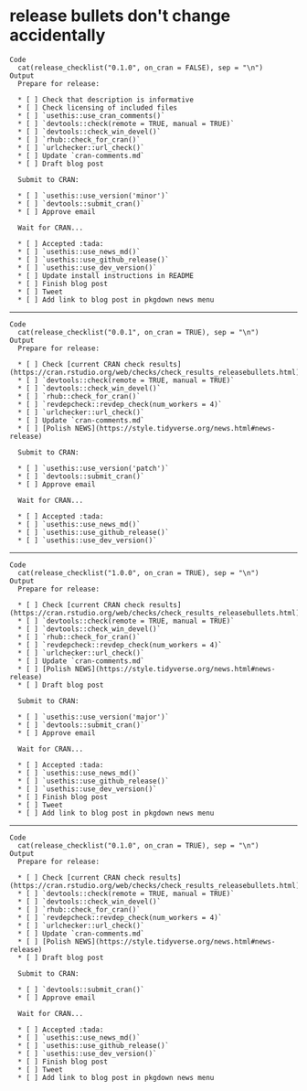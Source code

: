 # release bullets don't change accidentally

    Code
      cat(release_checklist("0.1.0", on_cran = FALSE), sep = "\n")
    Output
      Prepare for release:
      
      * [ ] Check that description is informative
      * [ ] Check licensing of included files
      * [ ] `usethis::use_cran_comments()`
      * [ ] `devtools::check(remote = TRUE, manual = TRUE)`
      * [ ] `devtools::check_win_devel()`
      * [ ] `rhub::check_for_cran()`
      * [ ] `urlchecker::url_check()`
      * [ ] Update `cran-comments.md`
      * [ ] Draft blog post
      
      Submit to CRAN:
      
      * [ ] `usethis::use_version('minor')`
      * [ ] `devtools::submit_cran()`
      * [ ] Approve email
      
      Wait for CRAN...
      
      * [ ] Accepted :tada:
      * [ ] `usethis::use_news_md()`
      * [ ] `usethis::use_github_release()`
      * [ ] `usethis::use_dev_version()`
      * [ ] Update install instructions in README
      * [ ] Finish blog post
      * [ ] Tweet
      * [ ] Add link to blog post in pkgdown news menu

---

    Code
      cat(release_checklist("0.0.1", on_cran = TRUE), sep = "\n")
    Output
      Prepare for release:
      
      * [ ] Check [current CRAN check results](https://cran.rstudio.org/web/checks/check_results_releasebullets.html)
      * [ ] `devtools::check(remote = TRUE, manual = TRUE)`
      * [ ] `devtools::check_win_devel()`
      * [ ] `rhub::check_for_cran()`
      * [ ] `revdepcheck::revdep_check(num_workers = 4)`
      * [ ] `urlchecker::url_check()`
      * [ ] Update `cran-comments.md`
      * [ ] [Polish NEWS](https://style.tidyverse.org/news.html#news-release)
      
      Submit to CRAN:
      
      * [ ] `usethis::use_version('patch')`
      * [ ] `devtools::submit_cran()`
      * [ ] Approve email
      
      Wait for CRAN...
      
      * [ ] Accepted :tada:
      * [ ] `usethis::use_news_md()`
      * [ ] `usethis::use_github_release()`
      * [ ] `usethis::use_dev_version()`

---

    Code
      cat(release_checklist("1.0.0", on_cran = TRUE), sep = "\n")
    Output
      Prepare for release:
      
      * [ ] Check [current CRAN check results](https://cran.rstudio.org/web/checks/check_results_releasebullets.html)
      * [ ] `devtools::check(remote = TRUE, manual = TRUE)`
      * [ ] `devtools::check_win_devel()`
      * [ ] `rhub::check_for_cran()`
      * [ ] `revdepcheck::revdep_check(num_workers = 4)`
      * [ ] `urlchecker::url_check()`
      * [ ] Update `cran-comments.md`
      * [ ] [Polish NEWS](https://style.tidyverse.org/news.html#news-release)
      * [ ] Draft blog post
      
      Submit to CRAN:
      
      * [ ] `usethis::use_version('major')`
      * [ ] `devtools::submit_cran()`
      * [ ] Approve email
      
      Wait for CRAN...
      
      * [ ] Accepted :tada:
      * [ ] `usethis::use_news_md()`
      * [ ] `usethis::use_github_release()`
      * [ ] `usethis::use_dev_version()`
      * [ ] Finish blog post
      * [ ] Tweet
      * [ ] Add link to blog post in pkgdown news menu

---

    Code
      cat(release_checklist("0.1.0", on_cran = TRUE), sep = "\n")
    Output
      Prepare for release:
      
      * [ ] Check [current CRAN check results](https://cran.rstudio.org/web/checks/check_results_releasebullets.html)
      * [ ] `devtools::check(remote = TRUE, manual = TRUE)`
      * [ ] `devtools::check_win_devel()`
      * [ ] `rhub::check_for_cran()`
      * [ ] `revdepcheck::revdep_check(num_workers = 4)`
      * [ ] `urlchecker::url_check()`
      * [ ] Update `cran-comments.md`
      * [ ] [Polish NEWS](https://style.tidyverse.org/news.html#news-release)
      * [ ] Draft blog post
      
      Submit to CRAN:
      
      * [ ] `devtools::submit_cran()`
      * [ ] Approve email
      
      Wait for CRAN...
      
      * [ ] Accepted :tada:
      * [ ] `usethis::use_news_md()`
      * [ ] `usethis::use_github_release()`
      * [ ] `usethis::use_dev_version()`
      * [ ] Finish blog post
      * [ ] Tweet
      * [ ] Add link to blog post in pkgdown news menu

